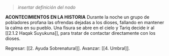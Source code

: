 > *insertar definición del nodo*

**ACONTECIMIENTOS EN LA HISTORIA**
Durante la noche un grupo de pobladores profana las ofrendas dejadas a los dioses, fallando en mantener la calma en su pueblo. Una fisura se abre en el cielo y Tariq decide ir al [[2.1.2 Haqak Suyukuna]], para tratar de contactar directamente con los dioses.

Regresar: [[2. Ayuda Sobrenatural]].
Avanzar: [[4. Umbral]].